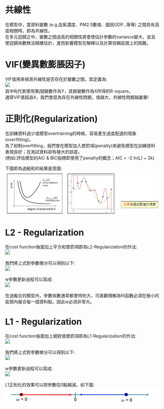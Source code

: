 # 共線性  
在模型中，當資料變數 (e.g.血氧濃度、PM2.5數值、國民GDP…等等) 之間具有高度相關時，即為共線性。  
在多元迴歸之中，變數之間過高的相關性將會使估計參數的variance變大，並且使迴歸係數無法精確估計，進而影響模型在解釋以及計算信賴區間上的困難。  
  
# VIF(變異數膨脹因子)  
VIF值用來偵測共線性是否存在於變數之間，其定義為:  
<img src="https://latex.codecogs.com/gif.image?\dpi{110}VIF_{j}=\frac{1}{1-R_{j}^2}" />  
其中Rj代表使用第j個變數作為Y，其餘變數作為X所得的R-square。  
通常VIF值超過4，我們會認為存在共線性問題，值越大，共線性問題越嚴重!  
  
# 正則化(Regularization)  
在訓練資料過少或模型overtraining的時候，容易產生過度配適的現象(overfitting)。  
為了抑制overfitting，我們會在模型加入懲罰項(penalty)來避免模型在訓練資料表現良好；在測試資料卻有極大的誤差。  
(例如:評估模型的AIC & BIC指標即使用了penalty的概念；AIC = -2 ln(L) + 2k)  
  
下圖即為過擬和的結果是意圖:  
![Image](https://github.com/EnasVen/Theory-Math/blob/main/04_Ridge_Lasso_ElasticNet/Regularization01.png)  
  
# L2 - Regularization  
在cost function後面加上平方和懲罰項即為L2-Regularization的作法:  
<img src="https://latex.codecogs.com/gif.image?\dpi{110}C&space;=&space;C_{0}&plus;\frac{\lambda&space;}{2n}\sum_{\omega&space;}^{}\omega&space;^2" />  
  
我們將上式對參數微分可以得到以下:  
<img src="https://latex.codecogs.com/gif.image?\dpi{110}\frac{\partial&space;C}{\partial&space;w}=\frac{\partial&space;C_0}{\partial&space;w}&plus;\frac{\lambda&space;}{n}w"/>  
  
w參數更新過程可以寫成:  
<img src="https://latex.codecogs.com/gif.image?\dpi{110}w&space;\rightarrow&space;w-\eta&space;\frac{\partial&space;C_0}{\partial&space;w}-\frac{\eta&space;\lambda&space;}{n}w=(1-\frac{\lambda}{n})w-\eta&space;\frac{\partial&space;C_0}{\partial&space;w}" />  
  
在過擬合的模型內，參數係數通常都會特別大，可直觀理解為fit函數必須在極小的區間內擬合每一個資料點，因此w必須非常大。  
  
# L1 - Regularization  
在cost function後面加上絕對值懲罰項即為L1-Regularization的作法:    
<img src="https://latex.codecogs.com/gif.image?\dpi{110}C=C_0&plus;\frac{\lambda&space;}{n}\sum_{w}^{}\left|w&space;\right|" />  
  
我們將上式對參數微分可以得到以下:  
<img src="https://latex.codecogs.com/gif.image?\dpi{110}\frac{\partial&space;C}{\partial&space;w}=\frac{\partial&space;C_0}{\partial&space;w}&plus;\frac{\lambda&space;}{n}sgn(w)" />  
  
w參數更新過程可以寫成:  
<img src="https://latex.codecogs.com/gif.image?\dpi{110}w\to&space;w-\frac{\eta&space;\lambda&space;}{n}sgn(w)-\eta&space;\frac{\partial&space;C_0}{\partial&space;w}" />  
  
L1正則化的效果可以把參數往0點縮減，如下圖:  
![Image](https://github.com/EnasVen/Theory-Math/blob/main/04_Ridge_Lasso_ElasticNet/Regularization02.png)  
  
